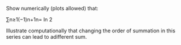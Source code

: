 Show numerically (plots allowed) that:
<p> ∑n≥1(−1)n+1n= ln 2 </p>
<p> </p>
Illustrate computationally that changing the order of summation in this series can lead to adifferent sum.
